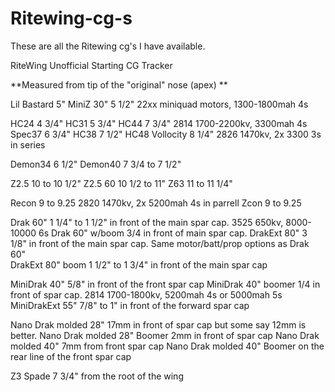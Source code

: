 # Ritewing-cg-s
These are all the Ritewing cg's I have available.


RiteWing Unofficial Starting CG Tracker

**Measured from tip of the "original" nose (apex) **

Lil Bastard     5" 
MiniZ 30"       5 1/2" 22xx miniquad motors, 1300-1800mah 4s

HC24		4 3/4"
HC31 		5 3/4" 
HC44		7 3/4" 2814 1700-2200kv, 3300mah 4s
Spec37		6 3/4" 
HC38		7 1/2"
HC48 Vollocity	8 1/4" 2826 1470kv, 2x 3300 3s in series

Demon34 	6 1/2"
Demon40		7 3/4 to 7 1/2"

Z2.5		10 to 10 1/2"
Z2.5 60		10 1/2 to 11"
Z63		11 to 11 1/4"

Recon           9 to 9.25 2820 1470kv, 2x 5200mah 4s in parrell
Zcon            9 to 9.25

Drak 60"	1 1/4" to 1 1/2" in front of the main spar cap. 3525 650kv, 8000-10000 6s
Drak 60" w/boom  3/4 in front of main spar cap.
DrakExt 80"	3 1/8" in front of the main spar cap. Same motor/batt/prop options as Drak 60"	
DrakExt 80" boom 1 1/2" to 1 3/4" in front of the main spar cap

MiniDrak 40"	5/8" in front of the front spar cap
MiniDrak 40" boomer 1/4 in front of spar cap.  2814 1700-1800kv, 5200mah 4s or 5000mah 5s
MiniDrakExt 55"	7/8" to 1" in front of the forward spar cap

Nano Drak molded 28" 17mm in front of spar cap but some say 12mm is better. 
Nano Drak molded 28" Boomer 2mm in front of spar cap
Nano Drak molded 40" 7mm from front spar cap
Nano Drak molded 40" Boomer on the rear line of the front spar cap

Z3 Spade	7 3/4" from the root of the wing




